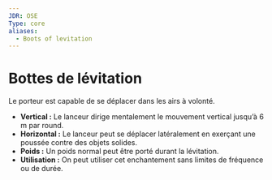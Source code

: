 ```yaml
---
JDR: OSE
Type: core
aliases:
  - Boots of levitation
---
```

# Bottes de lévitation

Le porteur est capable de se déplacer dans les airs à volonté.

- **Vertical :** Le lanceur dirige mentalement le mouvement vertical jusqu’à 6 m par round.
- **Horizontal :** Le lanceur peut se déplacer latéralement en exerçant une poussée contre des objets solides.
- **Poids :** Un poids normal peut être porté durant la lévitation.
- **Utilisation :** On peut utiliser cet enchantement sans limites de fréquence ou de durée.